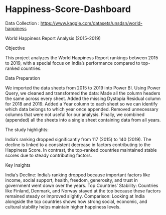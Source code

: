 # Happiness-Score-Dashboard
Data Collection : https://www.kaggle.com/datasets/unsdsn/world-happiness

World Happiness Report Analysis (2015–2019)

Objective

This project analyzes the World Happiness Report rankings between 2015 to 2019, with a special focus on India’s performance compared to top-ranked countries.

Data Preparation

We imported the data sheets from 2015 to 2019 into Power BI. Using Power Query, we cleaned and transformed the data: Made all the column headers the same across every sheet. Added the missing Dystopia Residual column for 2018 and 2019. Added a Year column to each sheet so we can identify which data belongs to which year once appended. Removed unnecessary columns that were not useful for our analysis. Finally, we combined (appended) all the sheets into a single sheet containing data from all years.

The study highlights:

India’s ranking dropped significantly from 117 (2015) to 140 (2019). The decline is linked to a consistent decrease in factors contributing to the Happiness Score. In contrast, the top-ranked countries maintained stable scores due to steady contributing factors.

Key Insights

India’s Decline: India’s ranking dropped because important factors like income, social support, health, freedom, generosity, and trust in government went down over the years. Top Countries’ Stability: Countries like Finland, Denmark, and Norway stayed at the top because these factors remained steady or improved slightly. Comparison: Looking at India alongside the top countries shows how strong social, economic, and cultural stability helps maintain higher happiness levels.
